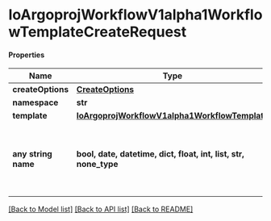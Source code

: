 # IoArgoprojWorkflowV1alpha1WorkflowTemplateCreateRequest

#### Properties
Name | Type | Description | Notes
------------ | ------------- | ------------- | -------------
**createOptions** | [**CreateOptions**](CreateOptions.md) |  | [optional] 
**namespace** | **str** |  | [optional] 
**template** | [**IoArgoprojWorkflowV1alpha1WorkflowTemplate**](IoArgoprojWorkflowV1alpha1WorkflowTemplate.md) |  | [optional] 
**any string name** | **bool, date, datetime, dict, float, int, list, str, none_type** | any string name can be used but the value must be the correct type | [optional]

[[Back to Model list]](../README.md#documentation-for-models) [[Back to API list]](../README.md#documentation-for-api-endpoints) [[Back to README]](../README.md)

